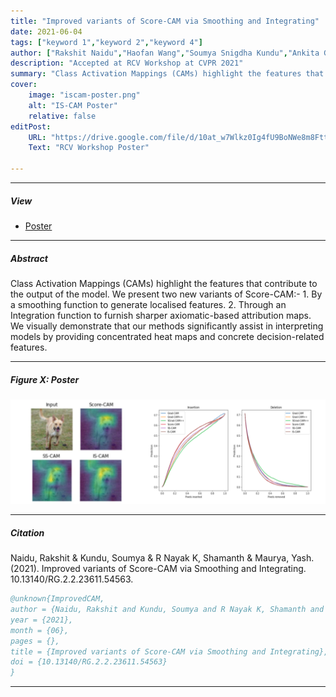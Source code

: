 ```yaml
---
title: "Improved variants of Score-CAM via Smoothing and Integrating" 
date: 2021-06-04
tags: ["keyword 1","keyword 2","keyword 4"]
author: ["Rakshit Naidu","Haofan Wang","Soumya Snigdha Kundu","Ankita Ghosh","Yash Maurya","Shamanth R Nayak K","Joy Michael"]
description: "Accepted at RCV Workshop at CVPR 2021" 
summary: "Class Activation Mappings (CAMs) highlight the features that contribute to the output of the model. In this work, we propose improved variants on Score-CAM through smoothing and an integration function respectively. We visually demonstrate that our methods significantly assist in interpreting models by providing concentrated heatmaps and concrete decision-related features." 
cover:
    image: "iscam-poster.png"
    alt: "IS-CAM Poster"
    relative: false
editPost:
    URL: "https://drive.google.com/file/d/10at_w7Wlkz0Ig4fU9BoNWe8m8FttlaDD/view"
    Text: "RCV Workshop Poster"

---
```


---

##### View

+ [Poster](poster.pdf)
<!-- + [Online appendix](appendix2.pdf) -->
<!-- + [Code and data](https://github.com/pmichaillat/unemployment-gap) -->

---

##### Abstract

Class Activation Mappings (CAMs) highlight the features that contribute to the output of the model. We present two new variants of Score-CAM:- 1. By a smoothing function to generate localised features. 2. Through an Integration function to furnish sharper axiomatic-based attribution maps. We visually demonstrate that our methods significantly assist in interpreting models by providing concentrated heat maps and concrete decision-related features.

---

##### Figure X: Poster

![](iscam-poster.png)

---

##### Citation

Naidu, Rakshit & Kundu, Soumya & R Nayak K, Shamanth & Maurya, Yash. (2021). Improved variants of Score-CAM via Smoothing and Integrating. 10.13140/RG.2.2.23611.54563. 

```BibTeX
@unknown{ImprovedCAM,
author = {Naidu, Rakshit and Kundu, Soumya and R Nayak K, Shamanth and Maurya, Yash},
year = {2021},
month = {06},
pages = {},
title = {Improved variants of Score-CAM via Smoothing and Integrating},
doi = {10.13140/RG.2.2.23611.54563}
}
```

---

<!-- ##### Related material

+ [Presentation slides](presentation2.pdf) -->


